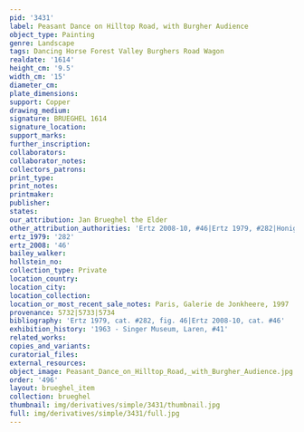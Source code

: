 ```yaml
---
pid: '3431'
label: Peasant Dance on Hilltop Road, with Burgher Audience
object_type: Painting
genre: Landscape
tags: Dancing Horse Forest Valley Burghers Road Wagon
realdate: '1614'
height_cm: '9.5'
width_cm: '15'
diameter_cm: 
plate_dimensions: 
support: Copper
drawing_medium: 
signature: BRUEGHEL 1614
signature_location: 
support_marks: 
further_inscription: 
collaborators: 
collaborator_notes: 
collectors_patrons: 
print_type: 
print_notes: 
printmaker: 
publisher: 
states: 
our_attribution: Jan Brueghel the Elder
other_attribution_authorities: 'Ertz 2008-10, #46|Ertz 1979, #282|Honig database'
ertz_1979: '282'
ertz_2008: '46'
bailey_walker: 
hollstein_no: 
collection_type: Private
location_country: 
location_city: 
location_collection: 
location_or_most_recent_sale_notes: Paris, Galerie de Jonkheere, 1997
provenance: 5732|5733|5734
bibliography: 'Ertz 1979, cat. #282, fig. 46|Ertz 2008-10, cat. #46'
exhibition_history: '1963 - Singer Museum, Laren, #41'
related_works: 
copies_and_variants: 
curatorial_files: 
external_resources: 
object_image: Peasant_Dance_on_Hilltop_Road,_with_Burgher_Audience.jpg
order: '496'
layout: brueghel_item
collection: brueghel
thumbnail: img/derivatives/simple/3431/thumbnail.jpg
full: img/derivatives/simple/3431/full.jpg
---
```

